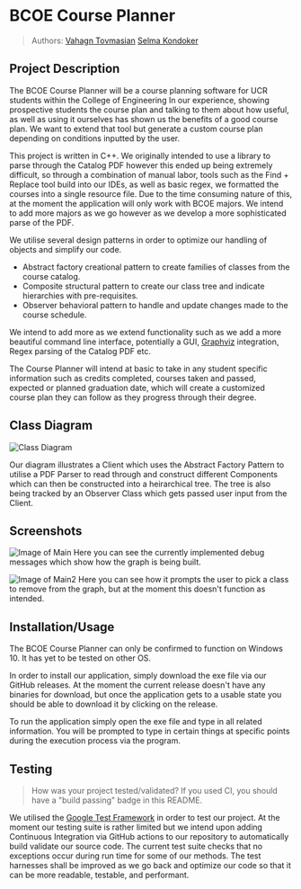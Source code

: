 
# BCOE Course Planner
 > Authors: [Vahagn Tovmasian](https://github.com/Varhagna) [Selma Kondoker](https://github.com/skondoker)

## Project Description
 
 The BCOE Course Planner will be a course planning software for UCR students within the College of Engineering
 In our experience, showing prospective students the course plan and talking to them about how useful, as well as using it ourselves has shown us the benefits of a good course plan. We want to extend that tool but generate a custom course plan depending on conditions inputted by the user.
 
 This project is written in C++. We originally intended to use a library to parse through the Catalog PDF however this ended up being extremely difficult, so through a combination of manual labor, tools such as the Find + Replace tool build into our IDEs, as well as basic regex, we formatted the courses into a single resource file. Due to the time consuming nature of this, at the moment the application will only work with BCOE majors. We intend to add more majors as we go however as we develop a more sophisticated parse of the PDF.

We utilise several design patterns in order to optimize our handling of objects and simplify our code.

  * Abstract factory creational pattern to create families of classes from the course catalog.
  * Composite structural pattern to create our class tree and indicate hierarchies with pre-requisites.
  * Observer behavioral pattern to handle and update changes made to the course schedule.
  
We intend to add more as we extend functionality such as we add a more beautiful command line interface, potentially a GUI, [Graphviz](https://graphviz.org/) integration, Regex parsing of the Catalog PDF etc.
 
  The Course Planner will intend at basic to take in any student specific information such as credits completed, courses taken and passed, expected or planned graduation date, which will create a customized course plan they can follow as they progress through their degree.

 
## Class Diagram

   ![Class Diagram](https://i.imgur.com/SUe78qX.png)
   
   Our diagram illustrates a Client which uses the Abstract Factory Pattern to utilise a PDF Parser to read through and construct different Components which can then be constructed into a heirarchical tree. The tree is also being tracked by an Observer Class which gets passed user input from the Client.

 ## Screenshots
  
 ![Image of Main](https://i.imgur.com/eFtBBNf.png)
 Here you can see the currently implemented debug messages which show how the graph is being built.
 
 ![Image of Main2](https://i.imgur.com/x0yg32r.png)
 Here you can see how it prompts the user to pick a class to remove from the graph, but at the moment this doesn't function as intended.
 
 ## Installation/Usage
 
 The BCOE Course Planner can only be confirmed to function on Windows 10. It has yet to be tested on other OS.
 
 In order to install our application, simply download the exe file via our GitHub releases. At the moment the current release doesn't have any binaries for download, but once the application gets to a usable state you should be able to download it by clicking on the release.
 
To run the application simply open the exe file and type in all related information. You will be prompted to type in certain things at specific points during the execution process via the program.
 
 ## Testing
 > How was your project tested/validated? If you used CI, you should have a "build passing" badge in this README.
 
 We utilised the [Google Test Framework](https://github.com/google/googletest) in order to test our project. At the moment our testing suite is rather limited but we intend upon adding Continuous Integration via GitHub actions to our repository to automatically build validate our source code. The current test suite checks that no exceptions occur during run time for some of our methods. The test harnesses shall be improved as we go back and optimize our code so that it can be more readable, testable, and performant.
